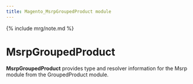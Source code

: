 ```yaml
---
title: Magento_MsrpGroupedProduct module
---
```


{% include mrg/note.md %}

# MsrpGroupedProduct

**MsrpGroupedProduct** provides type and resolver information for the Msrp module from the GroupedProduct module.
